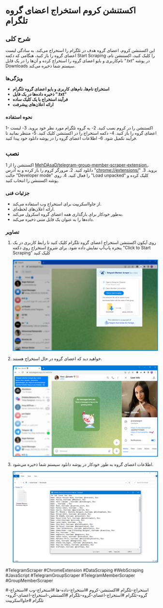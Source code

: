 # اکستنشن کروم استخراج اعضای گروه تلگرام


## شرح کلی

این اکستنشن کروم، اعضای گروه هدف در تلگرام را استخراج می‌کند. به سادگی لیست اعضای گروه را باز کنید، هنگامی که دکمه Start Scraping را کلیک کنید، اکستنشن نام‌، نام‌کاربری و بایو اعضای گروه را استخراج کرده و آن‌ها را در یک فایل ".txt" در پوشه Downloads سیستم شما ذخیره می‌کند.


### ویژگی‌ها
*   **استخراج نام‌ها، نام‌های کاربری و بایو اعضای گروه تلگرام**
*   **ذخیره داده‌ها در یک فایل ".txt"**
*   **فرآیند استخراج با یک کلیک ساده**
*   **ارائه اعلان‌های پیشرفت**


### نحوه استفاده
1- اکستنشن را در کروم نصب کنید.
2- به گروه تلگرام مورد نظر خود بروید.
3- لیست اعضای گروه را باز کنید.
4- دکمه استخراج را در اکستنشن کلیک کنید.
5- منتظر بمانید تا فرآیند تکمیل شود.
6- اطلاعات اعضای گروه را در پوشه دانلود خود پیدا کنید.


## نصب

1 اکستنشن را از [MehDAsaD/telegram-group-member-scraper-extension.](https://github.com/MehDAsaD/telegram-group-member-scraper-extension/tree/main). دانلود کنید.
2. مرورگر کروم را باز کرده و به آدرس "[chrome://extensions/](chrome://extensions/)" بروید.
3. حالت "Developer mode" را فعال کنید.
4. روی "Load unpacked" کلیک کرده و پوشه اکستنشن را انتخاب کنید.


### جزئیات فنی
- از جاوااسکریپت برای استخراج وب استفاده می‌کند.
- ارائه اعلان‌های لحظه‌ای.
- به‌طور خودکار برای بارگذاری همه اعضای گروه اسکرول می‌کند.
- داده‌ها را به عنوان یک فایل متنی ذخیره می‌کند.

  

### تصاویر
1. روی آیکون اکستنشن استخراج اعضای گروه تلگرام کلیک کنید تا رابط کاربری در یک پنجره پاپ‌آپ نمایش داده شود. برای شروع استخراج روی دکمه "Click to Start Scraping" کلیک کنید

   ![تصویر 1](screenshot/extension-1.png)

2. خواهید دید که اعضای گروه در حال استخراج هستند.

   ![تصویر 2](screenshot/extension-2.png)

3. اطلاعات اعضای گروه به طور خودکار در پوشه دانلود سیستم شما ذخیره می‌شود.

   ![تصویر 3](screenshot/extension-3.png)


#TelegramScraper #ChromeExtension #DataScraping #WebScraping #JavaScript #TelegramGroupScraper #TelegramMemberScraper #GroupMemberScraper

#استخراج-تلگرام #اکستنشن-کروم #استخراج-داده-ها #استخراج-وب #استخراج-گروه-تلگرام #استخراج-اعضای-گروه-تلگرام #اکستنشن-استخراج-اعضای-گروه-تلگرام #جاوااسکریپت
